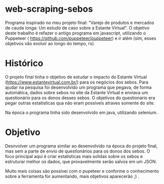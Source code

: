 # web-scraping-sebos
Programa inspirado no meu projeto final: "Varejo de produtos e mercados de cauda longa: Um estudo de caso sobre a Estante Virtual".  O objetivo deste trabalho é refazer o antigo programa em javascript, utilizando o Puppeteer ( https://github.com/puppeteer/puppeteer) e ir além (sim, esses objetivos vão evoluir ao longo do tempo, rs).


# Histórico
O projeto final tinha o objetivo de estudar o impacto do Estante Virtual (https://www.estantevirtual.com.br/) para os negócios dos sebos. Para ajudar na pesquisa foi desenvolvido um programa que pegava, de forma automática, dados sobre sebos no site da Estante Virtual e enviava um questionário para os donos desses sebos. O objetivos do questionario era pegar outras estatisticas qua não eram possiveis atraves somente do site.

Na época o programa tinha sido desenvolvido em java, utilizando selenium.

# Objetivo
Desnvolver um programa similar ao desenvolvido na época do projeto final, mas sem a parte de envio de questionários para os donos dos sebos. O foco principal aqui é criar estatisticas mais solidas sobre os sebos e estruturar melhor os dados, que provavelmente serão salvos em um JSON. 

Muito mais coisas são possívei com o pupeteer e conforme o conhecimento sobre a ferramenta for aumentando, mais objetivos aparecerão ;) .
